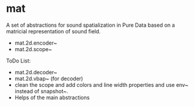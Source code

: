 # mat

A set of abstractions for sound spatialization in Pure Data based on a matricial representation of sound field.

* mat.2d.encoder~
* mat.2d.scope~

ToDo List:

* mat.2d.decoder~
* mat.2d.vbap~ (for decoder)
* clean the scope and add colors and line width properties and use env~ instead of snapshot~.
* Helps of the main abstractions
